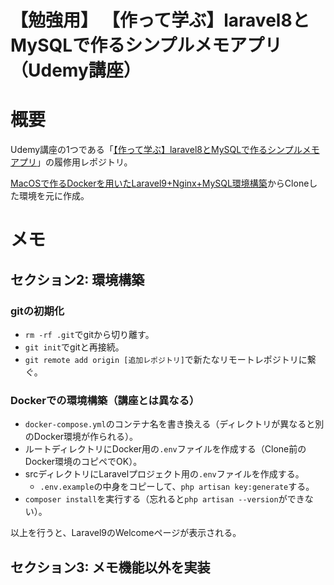 # **【勉強用】 【作って学ぶ】laravel8とMySQLで作るシンプルメモアプリ（Udemy講座）**

# 概要
Udemy講座の1つである「[【作って学ぶ】laravel8とMySQLで作るシンプルメモアプリ](https://www.udemy.com/course/laravel8mysql/)」の履修用レポジトリ。

[MacOSで作るDockerを用いたLaravel9+Nginx+MySQL環境構築](https://github.com/alice0421/docker-laravel/tree/develop)からCloneした環境を元に作成。

# メモ
## セクション2: 環境構築
### gitの初期化
- `rm -rf .git`でgitから切り離す。
- `git init`でgitと再接続。
- `git remote add origin [追加レポジトリ]`で新たなリモートレポジトリに繋ぐ。

### Dockerでの環境構築（講座とは異なる）
- `docker-compose.yml`のコンテナ名を書き換える（ディレクトリが異なると別のDocker環境が作られる）。
- ルートディレクトリにDocker用の`.env`ファイルを作成する（Clone前のDocker環境のコピペでOK）。
- srcディレクトリにLaravelプロジェクト用の`.env`ファイルを作成する。
  - `.env.example`の中身をコピーして、`php artisan key:generate`する。
- `composer install`を実行する（忘れると`php artisan --version`ができない）。

以上を行うと、Laravel9のWelcomeページが表示される。

## セクション3: メモ機能以外を実装
